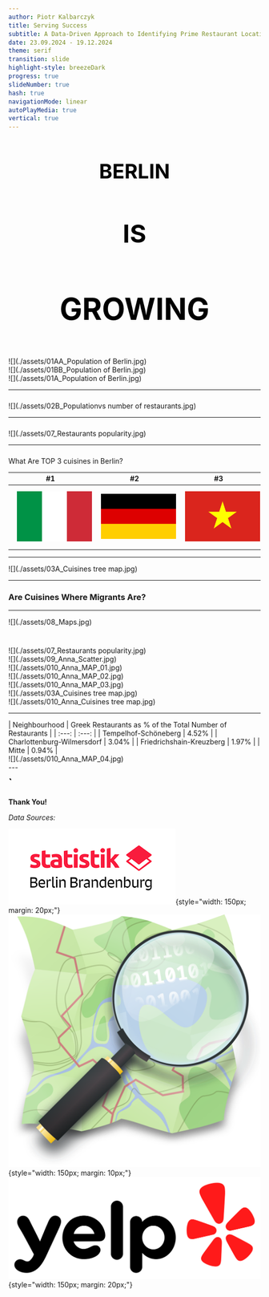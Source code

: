 ```yaml
---
author: Piotr Kalbarczyk
title: Serving Success
subtitle: A Data-Driven Approach to Identifying Prime Restaurant Locations in Berlin.
date: 23.09.2024 - 19.12.2024
theme: serif
transition: slide
highlight-style: breezeDark
progress: true
slideNumber: true
hash: true
navigationMode: linear
autoPlayMedia: true
vertical: true
---
```


<section data-transition="fade" data-background="assets/background_v2.jpg" data-background-size="cover" data-background-position="center">
    <h3 data-transition="fade-in" style="text-align: center; color: black; font-size: 40px;">BERLIN</h3>
    <h3 data-transition="fade-in" style="text-align: center; color: black; font-size: 50px;">IS</h3>
    <h3 data-transition="fade-in" style="text-align: center; color: black; font-size: 60px;">GROWING</h3>
</section>

<section data-transition="zoom-in fade-out">
![](./assets/01AA_Population of Berlin.jpg)
</section>

<section data-transition="fade">
![](./assets/01BB_Population of Berlin.jpg)
</section data-transition="fade">

<section data-transition="fade">
![](./assets/01A_Population of Berlin.jpg)
</section>

---

###  

![](./assets/02B_Populationvs number of restaurants.jpg)

---

### 

<section>
![](./assets/07_Restaurants popularity.jpg)
</section>

---

###  

<section>
What Are TOP 3 cuisines  in Berlin?

| #1 | #2 | #3 |
| :---: | :---: | :---: |
| <img class="fragment fade-in" src="assets/flag1.svg" alt="Flag 1" style="width: 150px; margin: 10px;"> | <img class="fragment fade-in" src="assets/flag2.svg" alt="Flag 2" style="width: 150px; margin: 10px;"> | <img class="fragment fade-in" src="assets/flag3.png" alt="Flag 3" style="width: 150px; margin: 10px;"> |

</section>

---

<section>
![](./assets/03A_Cuisines tree map.jpg)
</section>

---

### Are Cuisines Where Migrants Are?

---

<section>
![](./assets/08_Maps.jpg)
</section>


# 

<section data-background="assets/woman.jpg" data-background-size="cover" data-background-position="center">
</section>

<section data-transition="fade">
![](./assets/07_Restaurants popularity.jpg)
</section data-transition="fade">

<section data-transition="fade">
![](./assets/09_Anna_Scatter.jpg)
</section data-transition="fade">

<section data-transition="fade">
![](./assets/010_Anna_MAP_01.jpg)
</section data-transition="fade">

<section data-transition="fade">
![](./assets/010_Anna_MAP_02.jpg)
</section data-transition="fade">

<section data-transition="fade">
![](./assets/010_Anna_MAP_03.jpg)
</section data-transition="fade">

<section data-transition="slide-in fade-out">
![](./assets/03A_Cuisines tree map.jpg)
</section>

<section data-transition="fade">
![](./assets/010_Anna_Cuisines tree map.jpg)
</section data-transition="fade">

---

<section>
| Neighbourhood | Greek Restaurants as % of the Total Number of Restaurants |
| :---: | :---: |
| Tempelhof-Schöneberg | 4.52% |
| Charlottenburg-Wilmersdorf | 3.04% |
| Friedrichshain-Kreuzberg | 1.97% |
| Mitte | 0.94% |
</section>

<section data-transition="fade-in zoom-out">
![](./assets/010_Anna_MAP_04.jpg)
</section>
---

<section data-transition="fade" data-background="assets/011_heatmap_02.JPG" data-background-size="cover" data-background-position="center">
</section>

<section data-transition="fade" data-background="assets/011_heatmap_03.JPG" data-background-size="cover" data-background-position="center">
</section>

<section data-transition="fade" data-background="assets/011_heatmap_04.JPG" data-background-size="cover" data-background-position="center">
</section>

<section data-background="assets/woman.jpg" data-background-size="cover" data-background-position="center">
</section>

<section data-background="assets/background_v2.jpg" data-background-size="cover" data-background-position="center">
  
  <h2 style="margin-top: 0; color: black; padding-top: 10px; text-align: top;">  ` </h2>

  **Thank You!**

  *Data Sources:*
  
  ![](assets/images.png){style="width: 150px; margin: 20px;"}
  ![](assets/Openstreetmap_logo.svg.png){style="width: 150px; margin: 10px;"}
  ![](assets/Yelp_Logo.svg.png){style="width: 150px; margin: 20px;"}

</section>
